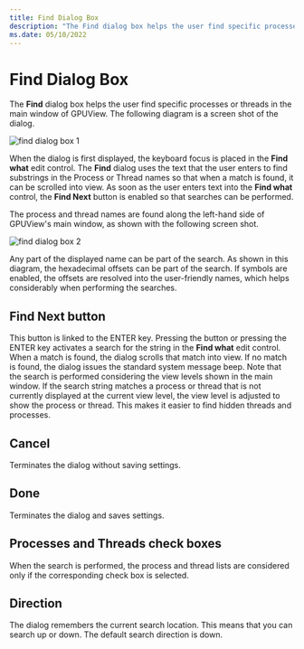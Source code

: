 ```yaml
---
title: Find Dialog Box
description: "The Find dialog box helps the user find specific processes or threads in the main window of GPUView."
ms.date: 05/10/2022
---
```


# Find Dialog Box

The **Find** dialog box helps the user find specific processes or threads in the main window of GPUView. The following diagram is a screen shot of the dialog.  

![find dialog box 1](\Images\find-dialog-box-1.png)

When the dialog is first displayed, the keyboard focus is placed in the **Find what** edit control. The **Find** dialog uses the text that the user enters to find substrings in the Process or Thread names so that when a match is found, it can be scrolled into view. As soon as the user enters text into the **Find what** control, the **Find Next** button is enabled so that searches can be performed. 

The process and thread names are found along the left-hand side of GPUView's main window, as shown with the following screen shot. 

![find dialog box 2](\Images\find-dialog-box-2.png)

Any part of the displayed name can be part of the search. As shown in this diagram, the hexadecimal offsets can be part of the search. If symbols are enabled, the offsets are resolved into the user-friendly names, which helps considerably when performing the searches.  

## Find Next button

This button is linked to the ENTER key. Pressing the button or pressing the ENTER key activates a search for the string in the **Find what** edit control. When a match is found, the dialog scrolls that match into view. If no match is found, the dialog issues the standard system message beep. Note that the search is performed considering the view levels shown in the main window. If the search string matches a process or thread that is not currently displayed at the current view level, the view level is adjusted to show the process or thread. This makes it easier to find hidden threads and processes. 

## Cancel

Terminates the dialog without saving settings.

## Done

Terminates the dialog and saves settings.

## Processes and Threads check boxes

When the search is performed, the process and thread lists are considered only if the corresponding check box is selected.

## Direction

The dialog remembers the current search location. This means that you can search up or down. The default search direction is down.
